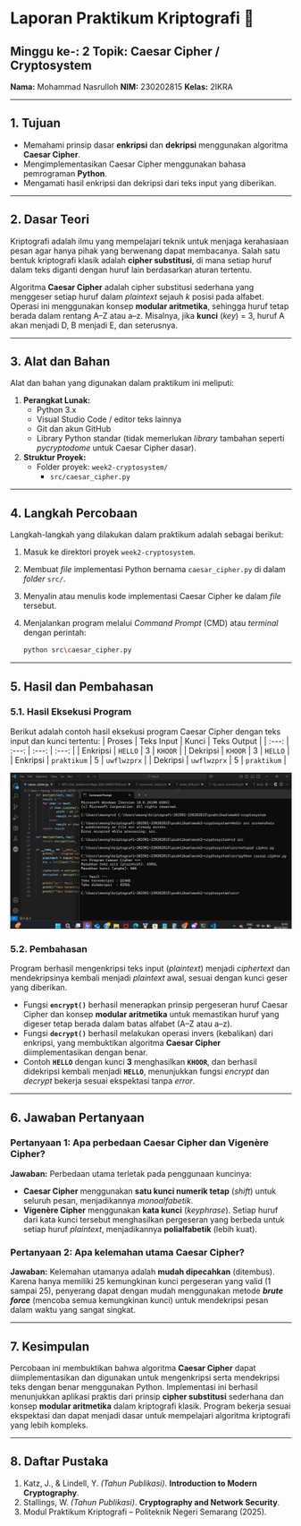 # Laporan Praktikum Kriptografi 📜

## **Minggu ke-:** 2 **Topik:** Caesar Cipher / Cryptosystem

**Nama:** Mohammad Nasrulloh
**NIM:** 230202815
**Kelas:** 2IKRA

-----

## 1\. Tujuan

  - Memahami prinsip dasar **enkripsi** dan **dekripsi** menggunakan algoritma **Caesar Cipher**.
  - Mengimplementasikan Caesar Cipher menggunakan bahasa pemrograman **Python**.
  - Mengamati hasil enkripsi dan dekripsi dari teks input yang diberikan.

-----

## 2\. Dasar Teori

Kriptografi adalah ilmu yang mempelajari teknik untuk menjaga kerahasiaan pesan agar hanya pihak yang berwenang dapat membacanya. Salah satu bentuk kriptografi klasik adalah **cipher substitusi**, di mana setiap huruf dalam teks diganti dengan huruf lain berdasarkan aturan tertentu.

Algoritma **Caesar Cipher** adalah cipher substitusi sederhana yang menggeser setiap huruf dalam *plaintext* sejauh *$k$* posisi pada alfabet. Operasi ini menggunakan konsep **modular aritmetika**, sehingga huruf tetap berada dalam rentang A–Z atau a–z. Misalnya, jika **kunci** (*key*) = 3, huruf A akan menjadi D, B menjadi E, dan seterusnya.

-----

## 3\. Alat dan Bahan

Alat dan bahan yang digunakan dalam praktikum ini meliputi:

1.  **Perangkat Lunak:**
      * Python 3.x
      * Visual Studio Code / editor teks lainnya
      * Git dan akun GitHub
      * Library Python standar (tidak memerlukan *library* tambahan seperti *pycryptodome* untuk Caesar Cipher dasar).
2.  **Struktur Proyek:**
      * Folder proyek: `week2-cryptosystem/`
          * `src/caesar_cipher.py`

-----

## 4\. Langkah Percobaan

Langkah-langkah yang dilakukan dalam praktikum adalah sebagai berikut:

1.  Masuk ke direktori proyek `week2-cryptosystem`.

2.  Membuat *file* implementasi Python bernama `caesar_cipher.py` di dalam *folder* `src/`.

3.  Menyalin atau menulis kode implementasi Caesar Cipher ke dalam *file* tersebut.

4.  Menjalankan program melalui *Command Prompt* (CMD) atau *terminal* dengan perintah:

    ```bash
    python src\caesar_cipher.py
    ```

-----

## 5\. Hasil dan Pembahasan

### 5.1. Hasil Eksekusi Program

Berikut adalah contoh hasil eksekusi program Caesar Cipher dengan teks input dan kunci tertentu:
| Proses | Teks Input | Kunci | Teks Output |
| :---: | :---: | :---: | :---: |
| Enkripsi | `HELLO` | 3 | `KHOOR` |
| Dekripsi | `KHOOR` | 3 | `HELLO` |
| Enkripsi | `praktikum` | 5 | `uwflwzprx` |
| Dekripsi | `uwflwzprx` | 5 | `praktikum` |

![hasil](screenshots/bukti.png)

### 5.2. Pembahasan

Program berhasil mengenkripsi teks input (*plaintext*) menjadi *ciphertext* dan mendekripsinya kembali menjadi *plaintext* awal, sesuai dengan kunci geser yang diberikan.

  * Fungsi **`encrypt()`** berhasil menerapkan prinsip pergeseran huruf Caesar Cipher dan konsep **modular aritmetika** untuk memastikan huruf yang digeser tetap berada dalam batas alfabet (A–Z atau a–z).
  * Fungsi **`decrypt()`** berhasil melakukan operasi invers (kebalikan) dari enkripsi, yang membuktikan algoritma **Caesar Cipher** diimplementasikan dengan benar.
  * Contoh **`HELLO`** dengan kunci **3** menghasilkan **`KHOOR`**, dan berhasil didekripsi kembali menjadi **`HELLO`**, menunjukkan fungsi *encrypt* dan *decrypt* bekerja sesuai ekspektasi tanpa *error*.

-----

## 6\. Jawaban Pertanyaan

### Pertanyaan 1: Apa perbedaan Caesar Cipher dan Vigenère Cipher?

**Jawaban:**
Perbedaan utama terletak pada penggunaan kuncinya:

  * **Caesar Cipher** menggunakan **satu kunci numerik tetap** (*shift*) untuk seluruh pesan, menjadikannya *monoalfabetik*.
  * **Vigenère Cipher** menggunakan **kata kunci** (*keyphrase*). Setiap huruf dari kata kunci tersebut menghasilkan pergeseran yang berbeda untuk setiap huruf *plaintext*, menjadikannya **polialfabetik** (lebih kuat).

### Pertanyaan 2: Apa kelemahan utama Caesar Cipher?

**Jawaban:**
Kelemahan utamanya adalah **mudah dipecahkan** (ditembus). Karena hanya memiliki $25$ kemungkinan kunci pergeseran yang valid ($1$ sampai $25$), penyerang dapat dengan mudah menggunakan metode ***brute force*** (mencoba semua kemungkinan kunci) untuk mendekripsi pesan dalam waktu yang sangat singkat.

-----

## 7\. Kesimpulan

Percobaan ini membuktikan bahwa algoritma **Caesar Cipher** dapat diimplementasikan dan digunakan untuk mengenkripsi serta mendekripsi teks dengan benar menggunakan Python. Implementasi ini berhasil menunjukkan aplikasi praktis dari prinsip **cipher substitusi** sederhana dan konsep **modular aritmetika** dalam kriptografi klasik. Program bekerja sesuai ekspektasi dan dapat menjadi dasar untuk mempelajari algoritma kriptografi yang lebih kompleks.

-----

## 8\. Daftar Pustaka

1.  Katz, J., & Lindell, Y. *(Tahun Publikasi)*. **Introduction to Modern Cryptography**.
2.  Stallings, W. *(Tahun Publikasi)*. **Cryptography and Network Security**.
3.  Modul Praktikum Kriptografi – Politeknik Negeri Semarang (2025).
